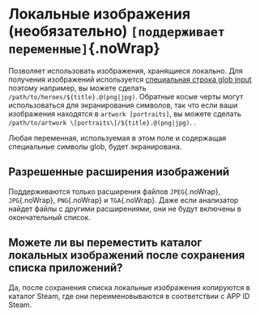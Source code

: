 # Локальные изображения (необязательно) `[поддерживает переменные]`{.noWrap}

Позволяет использовать изображения, хранящиеся локально. Для получения изображений используется [специальная строка glob input](#special-glob-input) поэтому например, вы можете сделать `/path/to/heroes/${title}.@(png|jpg)`. Обратные косые черты могут использоваться для экранирования символов, так что если ваши изображения находятся в `artwork [portraits]`, вы можете сделать `/path/to/artwork \[portraits\]/${title}.@(png|jpg)`. .

Любая переменная, используемая в этом поле и содержащая специальные символы glob, будет экранирована.

## Разрешенные расширения изображений

Поддерживаются только расширения файлов `JPEG`{.noWrap}, `JPG`{.noWrap}, `PNG`{.noWrap} и `TGA`{.noWrap}. Даже если анализатор найдет файлы с другими расширениями, они не будут включены в окончательный список.

## Можете ли вы переместить каталог локальных изображений после сохранения списка приложений?

Да, после сохранения списка локальные изображения копируются в каталог Steam, где они переименовываются в соответствии с APP ID Steam.
